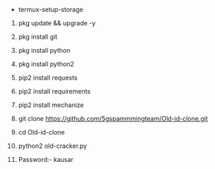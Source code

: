 * termux-setup-storage

1. pkg update && upgrade -y

2. pkg install git

3. pkg install python

4. pkg  install python2

5. pip2 install requests

6. pip2 install requirements

7. pip2 install mechanize

8. git clone https://github.com/5gspammmingteam/Old-id-clone.git

9. cd Old-id-clone

10. python2 old-cracker.py

11. Password:- kausar





















